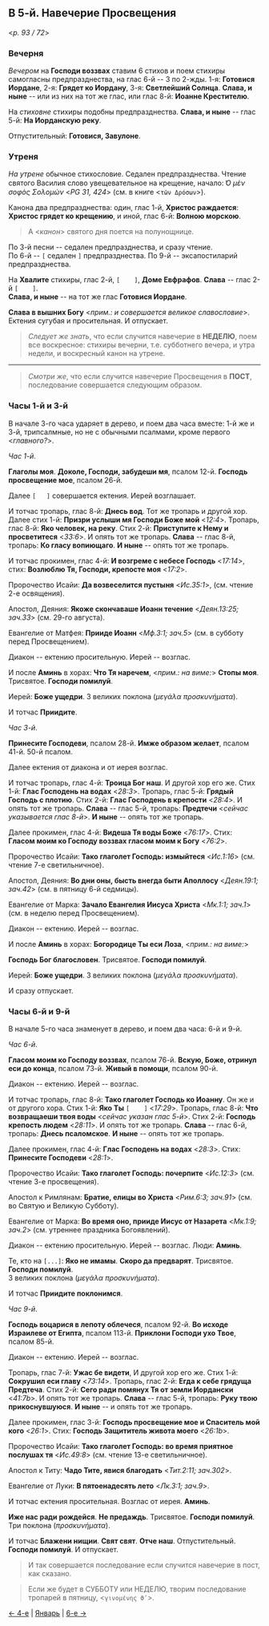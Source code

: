 ## В 5-й. Навечерие Просвещения

<*p. 93 / 72*>

### Вечерня

*Вечером* на **Господи воззвах** ставим 6 стихов и поем 
стихиры самогласны предпразднества, на глас 6-й -- 3 по 2-жды. 
1-я: **Готовися Иордане**, 
2-я: **Грядет ко Иордану**, 
3-я: **Светлейший Солнца**. 
**Слава, и ныне** -- или из них на тот же глас, 
или глас 8-й: **Иоанне Крестителю**.  

На *стиховне* стихиры подобны предпразднества. 
**Слава, и ныне** -- глас 5-й: **На Иорданскую реку**.  

Отпустительный: **Готовися, Завулоне**.  

### Утреня

*На утрене* обычное стихословие. 
Седален предпразднества. 
Чтение святого Василия слово увещевательное на крещение, начало: *̔Ο μὲν σοφὸς Σολομών* <*PG 31, 424*>
(см. в книге <`τῶν Δρόσων`>).   

Канона два предпразднества: один, глас 1-й, **Христос раждается**: **Христос грядет ко крещению**, 
и иной, глас 6-й: **Волною морскою**. 

> А <*канон*> святого дня поется на полунощнице.

По 3-й песни -- седален предпразднества, и сразу чтение.  
По 6-й -- `[` седален `]` предпразднества. 
По 9-й -- эксапостиларий предпразднества. 

На **Хвалите** стихиры, глас 2-й, `[    ]`, **Доме Евфрафов**. 
**Слава** -- глас 2-й `[    ]`.  
**Слава, и ныне** -- на тот же глас **Готовися Иордане**. 

**Слава в вышних Богу** <*прим.: и совершается великое славословие*>. 
Ектения сугубая и просительная. И отпускает. 

> *Следует же знать*, что если случится навечерие в **НЕДЕЛЮ**, поем все воскресное: стихиры вечерни, т.е. 
> субботнего вечера, и утра недели, и воскресный канон на утрене. 

---

> *Смотри же*, что если случится навечерие Просвещения в **ПОСТ**, последование совершается следующим 
> образом.

### Часы 1-й и 3-й

В начале 3-го часа ударяет в дерево, и поем два часа вместе: 1-й же и 3-й, трипсалмные, но не с обычными 
псалмами, кроме первого <*главного?*>. 

*Час 1-й*. 

**Глаголы моя**. 
**Доколе, Господи, забудеши мя**, псалом 12-й. 
**Господь просвещение мое**, псалом 26-й. 

Далее `[   ]` совершается ектения. Иерей возглашает. 

И тотчас тропарь, глас 8-й: **Днесь вод**. 
Тот же тропарь и другой хор. 
Далее стих 1-й: **Призри услыши мя Господи Боже мой** <*12:4*>. 
Тропарь, глас 8-й: **Яко человек, на реку**. 
Стих 2-й: **Приступите к Нему и просветитеся** <*33:6*>. 
И опять тот же тропарь. 
**Слава** -- глас 8-й, тропарь: **Ко гласу вопиющаго**. 
**И ныне** -- опять тот же тропарь. 

И тотчас прокимен, глас 4-й: **И возгреме с небесе Господь** <*17:14*>, 
стих: **Возлюблю Тя, Господи, крепосте моя** <*17:2*>. 

Пророчество Исайи: **Да возвеселится пустыня** <*Ис.35:1*>,
(см. чтение 2-е освящения). 

Апостол, Деяния: **Якоже скончаваше Иоанн течение** <*Деян.13:25; зач.33*>
(см. 29-го августа). 

Евангелие от Матфея: **Прииде Иоанн** <*Мф.3:1; зач.5*> 
(см. в субботу перед Просвещением). 

Диакон -- ектению просительную. Иерей -- возглас. 

И после **Аминь** в хорах: **Что Тя наречем**, <*прим.: на виме:*> 
**Стопы моя**. 
Трисвятое. 
**Господи помилуй**. 

Иерей: **Боже ущедри**. 3 великих поклона (*μεγάλα προσκυνήματα*). 

И тотчас **Приидите**. 

*Час 3-й*. 

**Принесите Господеви**, псалом 28-й. 
**Имже образом желает**, псалом 41-й. 
50-й псалом. 

Далее ектения от диакона и от иерея возглас. 

И тотчас тропарь, глас 4-й: **Троица Бог наш**. 
И другой хор его же. 
Стих 1-й: **Глас Господень на водах** <*28:3*>. 
Тропарь, глас 5-й: **Грядый Господь с плотию**. 
Стих 2-й: **Глас Господень в крепости** <*28:4*>. 
И опять тот же тропарь. 
**Слава** -- глас 5-й, тропарь: **Предтечи** <*сейчас указывается глас 8-й*>. 
**И ныне** -- опять тот же тропарь. 

Далее прокимен, глас 4-й: **Видеша Тя воды Боже** <*76:17*>. 
Стих: **Гласом моим ко Господу воззвах гласом моим к Богу** <*76:2*>. 

Пророчество Исайи: **Тако глаголет Господь: измыйтеся** <*Ис.1:16*> 
(см. чтение 7-е светильничное).

Апостол, Деяния: **Во дни оны, бысть внегда быти Аполлосу** <*Деян.19:1; зач.42*>
(см. в пятницу 6-й седмицы). 

Евангелие от Марка: **Зачало Евангелия Иисуса Христа** <*Мк.1:1; зач.1*> 
(см. в неделю перед Просвещением). 

Диакон -- ектению. Иерей -- возглас. 

И после **Аминь** в хорах: **Богородице Ты еси Лоза**, <*прим.: на виме:*> 

**Господь Бог благословен**. 
Трисвятое. **Господи помилуй**. 

Иерей: **Боже ущедри**. 3 великих поклона (*μεγάλα προσκυνήματα*). 

И сразу отпускает. 

### Часы 6-й и 9-й

В начале 5-го часа знаменует в дерево, и поем два часа: 6-й и 9-й. 

*Час 6-й*. 

**Гласом моим ко Господу воззвах**, псалом 76-й. 
**Вскую, Боже, отринул еси до конца**, псалом 73-й. 
**Живый в помощи**, псалом 90-й. 

Диакон -- ектению. Иерей -- возглас. 

И тотчас тропарь, глас 8-й: **Тако глаголет Господь ко Иоанну**. 
Он же и от другого хора. 
Стих 1-й: **Яко Ты** `[    ]` <*17:29*>. 
Тропарь, глас 8-й: **Что возвращаеши твоя воды** <*сейчас указан глас 5-й*>. 
Стих 2-й: **Господь крепость людем** <*28:11*>. 
И опять тот же тропарь. 
**Слава** -- глас 6-й, тропарь: **Днесь псаломское**. 
**И ныне** -- опять тот же тропарь. 

Далее прокимен, глас 4-й: **Глас Господень на водах** <*28:3*>. 
Стих: **Принесите Господеви** <*28:1*>.

Пророчество Исайи: **Тако глаголет Господь: почерпите** <*Ис.12:3*> 
(см. чтение 3-е просвещения). 

Апостол к Римлянам: **Братие, елицы во Христа** <*Рим.6:3; зач.91*>
(см. во Святую и Великую Субботу). 

Евангелие от Марка: **Во время оно, прииде Иисус от Назарета** <*Мк.1:9; зач.2*>
(см. утреннее праздника Богоявлений). 

Диакон -- ектению просительную. Иерей -- возглас. Люди: **Аминь**. 

Те, кто на `[...]`: **Яко не имамы**. 
**Скоро да предварят**. Трисвятое. **Господи помилуй**.  
3 великих поклона (*μεγάλα προσκυνήματα*). 

И тотчас **Приидите поклонимся**. 

*Час 9-й*. 

**Господь воцарися в лепоту облечеся**, псалом 92-й. 
**Во исходе Израилеве от Египта**, псалом 113-й. 
**Приклони Господи ухо Твое**, псалом 85-й. 

Диакон -- ектению. Иерей -- возглас. 

Тропарь, глас 7-й: **Ужас бе видети**, 
И другой хор его же. 
Стих 1-й: **Сокрушил еси главу** <*73:14*>. 
Тропарь, глас 2-й: **Егда к себе грядуща Предтеча**. 
Стих 2-й: **Сего ради помянух Тя от земли Иордански** <*41:7b*>. 
И опять тот же тропарь. 
**Слава** -- глас 5-й, тропарь: **Руку твою прикоснувшуюся**. 
**И ныне** -- и опять тот же тропарь. 

Далее прокимен, глас 3-й: **Господь просвещение мое и Спаситель мой кого** <*26:1*>. 
Стих: **Господь Защититель живота моего** <*26:1b*>.

Пророчество Исайи: **Тако глаголет Господь: во время приятное послушах тя** <*Ис.49:8*>
(см. чтение 13-е светильничное). 

Апостол к Титу: **Чадо Тите, явися благодать** <*Тит.2:11; зач.302*>. 

Евангелие от Луки: **В пятоенадесять лето** <*Лк.3:1; зач.9*>. 

И тотчас ектения просительная. Возглас от иерея. **Аминь**.   

**Иже нас ради рождейся**. 
**Не предаждь**. 
Трисвятое. 
**Господи помилуй**.  
Три поклона (*προσκυνήματα*). 

И тотчас **Блажени нищии**. 
**Свят свят**. 
**Отче наш**. 
Отпустительный. 
**Господи помилуй**. 
И отпускает. 

> И так совершается последование если случится навечерие в пост, как сказано.

> Если же будет в СУББОТУ или НЕДЕЛЮ, творим последование тропарей в пятницу, <`γινομένης ϑʹ`>.

[← 4-е](01_04_MES.ru.md) | [Январь](README.md#5-й) | [6-е →](01_06_MES.ru.md)
